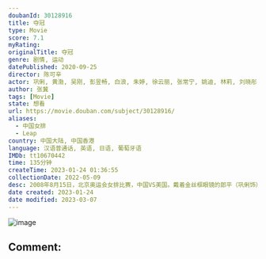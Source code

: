 ```yaml
---
doubanId: 30128916
title: 夺冠
type: Movie
score: 7.1
myRating: 
originalTitle: 夺冠
genre: 剧情, 运动
datePublished: 2020-09-25
director: 陈可辛
actor: 巩俐, 黄渤, 吴刚, 彭昱畅, 白浪, 朱婷, 徐云丽, 张常宁, 姚迪, 林莉, 刘晓彤, 颜妮, 惠若琪, 丁霞, 袁心玥, 龚翔宇, 李现, 刘敏涛, 陈展, 罗慧, 毛雯, 李紫微, 李冬徐, 马雪纯, 刘畅, 刘贞宏, 凌敏, 李阳一, 刘晨曦, 邢佳栋, 曾春蕾, 刘晏含, 王梦洁, 郑益昕, 杨涵玉, 王媛媛, 王路加, 李珊, 安家杰, 玛丽安妮·斯泰因布莱彻, 杰奎琳·卡瓦霍, 帕乌拉·配奇诺, 雅南, 许文姗, 宋世雄, 高野浩幸, 霍尔·约翰逊, 孟子旋, 李雅楠, 小平花织, 中道瞳, 姜倩雯, 刘抒妍, 迈克·杰克逊, 张寒艳, 赵晨璐, 刘桃, 李孟婕, 田欣, 谢星, 王永强, 杜功海
author: 张冀
tags: [Movie]
state: 想看
url: https://movie.douban.com/subject/30128916/
aliases:
  - 中国女排
  - Leap
country: 中国大陆, 中国香港
language: 汉语普通话, 英语, 日语, 葡萄牙语
IMDb: tt10670442
time: 135分钟
createTime: 2023-01-24 01:36:55
collectionDate: 2022-05-09
desc: 2008年8月15日，北京奥运会女排比赛，中国VS美国。戴着金丝框眼镜的郎平（巩俐饰）坐在美国队教练席上，大气沉稳，目光如电；中国队教练（黄渤饰）站在场边，全神贯注，面带笑容。中国队教练望向郎平，...
date created: 2023-01-24
date modified: 2023-03-07
---
```


![image](p2620083313.jpg)

Comment:
---
